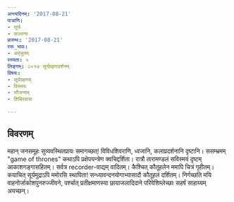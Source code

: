 ```yaml
---
अन्त्यदिनम्: '2017-08-21'
पात्राणि:
- सूर्यः
- सज्जनाः
प्रारम्भः: '2017-08-21'
रसः_भावः:
- अद्भुतम्
रस्यता: ५
लिङ्गम्: २०१७ सूर्यग्रहणदर्शनम्
विषयः:
- सूर्यग्रहणम्
- विस्मयः
- सौजन्यम्
- शिबिरवासः

---
```


## विवरणम्
महान् जनसमूहः सुव्यवस्थितप्रायः समागच्छत्! विविधशिवराणि, ध्वजानि, कलाप्रदर्शनानि दृष्टानि। ससम्भ्रमम् "game of thrones" कथाऽपि प्रक्षेपयन्त्रेण क्वचिद्दर्शिता। रात्रौ तारामण्डलं सविस्मयं दृष्टम् आकाशगङ्गासहितम्।
सर्वत्र recorder-वाद्यम् वादितम्। कैश्चित् कौतूहलेन ममापि चित्रं गृहीतम्। कयाचित् सूर्यमुद्राऽपि ममोरसि स्थापिता! सन्ध्यावन्दनयोगाभ्यासादौ कौतूहलं दर्शितम्।
निर्गच्छति मयि वाहनोर्जाकोशपुनरुज्जीवने, पर्श्चात् प्रतीक्षमाणस्या छायाजलादिदाने परिवेशिम्लेच्छाः सहर्षं‌ साहाय्यम् अयच्छन्।

